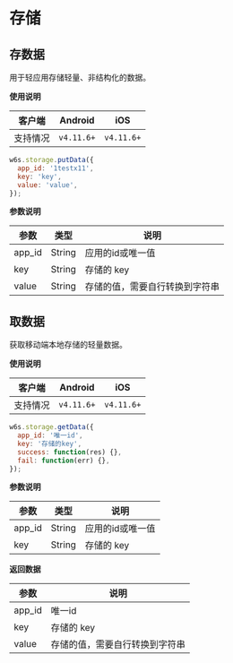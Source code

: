 # 存储

## 存数据

用于轻应用存储轻量、非结构化的数据。

**使用说明**

| 客户端   | Android | iOS  |
| -------- | ------- | ---- |
| 支持情况 | `v4.11.6+`  | `v4.11.6+` |


```js
w6s.storage.putData({
  app_id: '1testx11',
  key: 'key',
  value: 'value',
});
```

**参数说明**

| 参数 | 类型 | 说明|
| - | - | - |
| app_id | String | 应用的id或唯一值 |
| key | String | 存储的 key  |
| value | String | 存储的值，需要自行转换到字符串 |


## 取数据

获取移动端本地存储的轻量数据。

**使用说明**

| 客户端   | Android | iOS  |
| -------- | ------- | ---- |
| 支持情况 | `v4.11.6+`  | `v4.11.6+` |


```js
w6s.storage.getData({
  app_id: '唯一id',
  key: '存储的key',
  success: function(res) {},
  fail: function(err) {},
});
```

**参数说明**

| 参数 | 类型 | 说明|
| - | - | - |
| app_id | String | 应用的id或唯一值 |
| key | String | 存储的 key  |

**返回数据**

| 参数 | 说明 |
| - | - | 
| app_id  | 唯一id |
| key | 存储的 key  |
| value | 存储的值，需要自行转换到字符串 |

